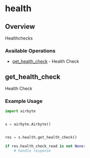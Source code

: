 # health

## Overview

Healthchecks

### Available Operations

* [get_health_check](#get_health_check) - Health Check

## get_health_check

Health Check

### Example Usage

```python
import airbyte


s = airbyte.Airbyte()


res = s.health.get_health_check()

if res.health_check_read is not None:
    # handle response
```
